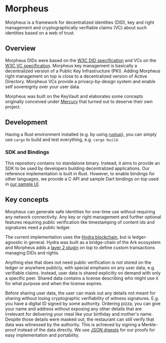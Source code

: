 # Morpheus

Morpheus is a framework for decentralized identities (DID), key and right management and cryptographically verifiable
claims (VC) about such identities based on a web of trust.

## Overview

Morpheus DIDs were based on the [W3C DID specification](https://w3c.github.io/did-core/) and
VCs on the [W3C VC specification](https://www.w3.org/TR/vc-data-model/).
Morpheus key management is basically a decentralized version of a Public Key Infrastructure (PKI).
Adding Morpheus right management on top is close to a decentralized version of Active Directory.
Morpheus VCs provide a privacy-by-design system and enable self sovereignty over your user data.

Morpheus was built on the KeyVault and elaborates some concepts originally conceived under
[Mercury](https://github.com/Internet-of-People/mercury-rust)
that turned out to deserve their own project.

## Development

Having a Rust environment installed (e.g. by using [rustup](https://rustup.rs/)),
you can simply use `cargo` to build and test everything, e.g. `cargo build`.

### SDK and Bindings

This repository contains no standalone binary.
Instead, it aims to provide an SDK to be used by developers building decentralized applications.
Our reference implementation is built in Rust. However, to enable bindings for other languages,
we provide a C API and sample Dart bindings on top used in
[our sample UI](https://github.com/Internet-of-People/morpheus-kyc-ui).

## Key concepts

Morpheus can generate safe identities for one-time use without requiring any network connectivity.
Any key or right management and further optional features requiring public verification like
timestamping of content ids and signatures need a public ledger.

The current implementation uses the [Hydra blockchain](https://github.com/Internet-of-People/hydra-core),
but is ledger-agnostic in general. Hydra was built as a bridge-chain of the Ark ecosystem and Morpheus adds a
[layer 2 plugin](https://github.com/Internet-of-People/morpheus-ts) on top to define custom transactions
managing DIDs and rights.

Anything else that does not need public verification is not stored on the ledger or
anywhere publicly, with special emphasis on any user data, e.g. verifiable claims.
Instead, user data is shared explicitly on demand with only a specific peer.
Shared data contains a license describing who might use it for what purpose and when the license expires.

Before sharing user data, the user can mask out any details not meant for sharing
without losing cryptographic verifiability of witness signatures.
E.g. you have a digital ID signed by some authority.
Ordering pizza, you can give your name and address without exposing any other details
that are irrelevant for delivering your meal like your birthday and mother's name. 
Despite those details were masked out, the restaurant can still verify that data was witnessed by the authority.
This is achieved by signing a Merkle-proof instead of the data directly.
We use [JSON digests](https://json-digest.rocks/) for our proofs for easy implementation and portability.
